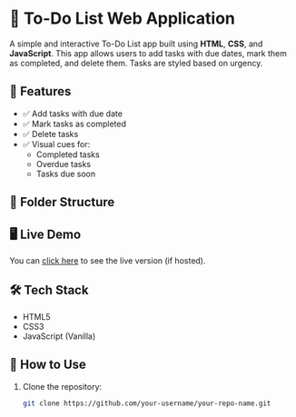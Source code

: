 # 📝 To-Do List Web Application

A simple and interactive To-Do List app built using **HTML**, **CSS**, and **JavaScript**. This app allows users to add tasks with due dates, mark them as completed, and delete them. Tasks are styled based on urgency.

## 🚀 Features

- ✅ Add tasks with due date
- ✅ Mark tasks as completed
- ✅ Delete tasks
- ✅ Visual cues for:
  - Completed tasks
  - Overdue tasks
  - Tasks due soon

## 📂 Folder Structure
     

## 🖥️ Live Demo

You can [click here](#) to see the live version (if hosted).

## 🛠️ Tech Stack

- HTML5
- CSS3
- JavaScript (Vanilla)

## 📌 How to Use

1. Clone the repository:
   ```bash
   git clone https://github.com/your-username/your-repo-name.git
